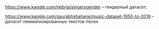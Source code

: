 https://www.kaggle.com/rkibria/singersgender – гендерный датасет;

https://www.kaggle.com/saurabhshahane/music-dataset-1950-to-2019 – датасет лемматизированных текстов песен
